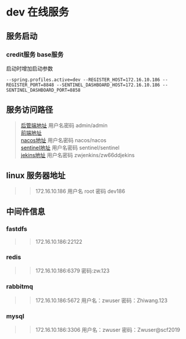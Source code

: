 # dev 在线服务

## 服务启动
### credit服务 base服务 
启动时增加启动参数
```
--spring.profiles.active=dev --REGISTER_HOST=172.16.10.186 --REGISTER_PORT=8848 --SENTINEL_DASHBOARD_HOST=172.16.10.186 --SENTINEL_DASHBOARD_PORT=8858
```

## 服务访问路径
> [后管端地址](http://172.16.10.186:8888/#/login)  用户名密码 admin/admin  <br/>
> [前端地址](http://172.16.10.186:8889/#/login)  <br/>
> [nacos地址](http://172.16.10.186:8848/nacos/#/login)  用户名密码 nacos/nacos <br/>
> [sentinel地址](http://172.16.10.186:8858/#/login) 用户名密码 sentinel/sentinel<br/>
> [jekins地址](http://172.16.10.4:8085/jenkins/view/dev_%E4%BE%9B%E5%BA%94%E9%93%BE%E9%87%91%E8%9E%8D/)  用户名密码 zwjenkins/zw66ddjekins<br/>

## linux 服务器地址
>> 172.16.10.186
>> 用户名 root 密码 dev186

## 中间件信息
### fastdfs
>> 172.16.10.186:22122

### redis
>> 172.16.10.186:6379
>> 密码:zw.123

### rabbitmq
>> 172.16.10.186:5672
>> 用户名：zwuser
>> 密码：Zhiwang.123

### mysql
>> 172.16.10.186:3306
>> 用户名：zwuser
>> 密码：Zwuser@scf2019
